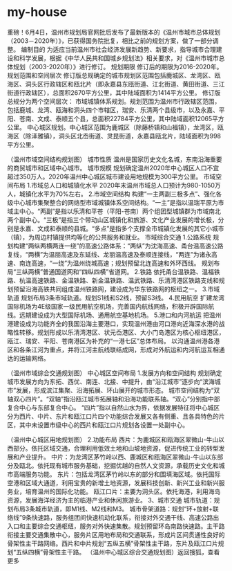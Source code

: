 # my-house
重磅！6月4日，温州市规划局官网批后发布了最新版本的《温州市城市总体规划（2003－2020年）》，已获得国务院批复，相比之前的规划方案，做了一部分调整。
编制目的
为适应当前温州市社会经济发展新趋势、新要求，指导城市合理建设和科学发展，根据《中华人民共和国城乡规划法》相关要求，对《温州市城市总体规划（2003-2020年）》进行修订。
规划期限
修订后的期限为2016-2020年。
规划范围和空间层次
修订版总规确定的城市规划区范围包括鹿城区、龙湾区、瓯海区、洞头区行政辖区和瓯北片（即永嘉县东瓯街道、江北街道、黄田街道、三江街道行政辖区），总面积2670平方公里，其中陆域面积为1414平方公里。
修订版总规分为两个空间层次：
市域城镇体系规划。规划范围为温州市行政辖区范围，包括鹿城、龙湾、瓯海和洞头四个市辖区，瑞安、乐清两个县级市，以及永嘉、平阳、苍南、文成、泰顺五个县，总面积22784平方公里，其中陆域面积12065平方公里。
中心城区规划。中心城区范围为鹿城区（除藤桥镇和山福镇），龙湾区，瓯海区（除泽雅镇），洞头区北岙街道、灵昆街道，永嘉县瓯北片，陆域面积为998平方公里。

（温州市域空间结构规划图）
城市性质
温州是国家历史文化名城，东南沿海重要的商贸城市和区域中心城市。
城市规模
规划确定温州2020年中心城区人口不宜超过350万人。2020年温州中心城区城市建设用地规模为300平方公里。
市域空间布局
1.市域总人口和城镇化水平
2020年末温州市域总人口预计为980-1050万人，城镇化水平为70%左右。
2.市域空间结构
构建“一主两副三极多点”、强化各级中心城市集聚整合的网络型市域城镇体系空间结构。“一主”是指以温瑞平原为市域主中心。“两副”是指以乐清和平苍（平阳-苍南）两个组团型城镇群为市域南北两个副中心。“三极”是指三个带动山区城镇化和旅游、文化产业发展的增长极，分别是永嘉、文成和泰顺的县城。“多点”是指多个支撑全市城镇化发展的其它小城市（镇），为周边村镇提供均等化的公共服务和就业。
市域综合交通
1.公路系统
规划构建“两纵两横两连一绕”的高速公路体系：“两纵”为沈海高速、甬台温高速公路复线，“两横”为温丽高速及东延线、龙丽温高速及泰顺连接线，“两连”为诸永高速、南连高速，“一绕”为温州绕城高速；规划预留北连高速和外环西线。
规划布局“三纵两横”普通国道网和“四纵四横”省道网。
2.铁路
依托甬台温铁路、温福铁路、杭温高速铁路、金温铁路、新金温铁路、温武铁路、乐清湾港区铁路支线和规划预留沿海高铁共同组成温州铁路网，建设成为华东铁路网的枢纽之一。
3.市域轨道
规划布局3条市域轨道。规划S1线和S2线，预留S3线。
4.民用航空
扩建龙湾国际机场为4E级国家一级民用航空机场，完善国内航线网络，积极开辟国际航线。远期建设成为大型国际机场、通用航空基地机场。
5.港口和内河航运
把温州港建设成为功能齐全的我国沿海主要港口，实现温州港由河口港向近海深水港的战略性转移。规划形成以乐清湾港区、状元岙港区、大小门岛港区为核心枢纽港区，瓯江、瑞安、平阳、苍南港区为补充的“一港七区”总体布局。
以沟通温州港各港区和各条江河为重点，并将江河主航线联结成网，形成对外航运和内河航运互相通达的运输网络。

（温州市域综合交通规划图）
中心城区空间布局
1.发展方向和空间结构
规划确定城市发展方向为东拓、西优、南连、北接、中提升，由“沿江城市”逐步向“滨海城市”发展，形成滨江集聚、沿海拓展、环山展开的城市形态。
城市空间结构为“双轴双心四片”。“双轴”指沿瓯江城市拓展轴和沿海功能联系轴。“双心”分别指中部复合中心与东部复合中心。 “四片”指以自然山水为界，依据发展特征将中心城区分为西片、中片、东片和瓯江口片四个功能综合发展又各有侧重、且各具特色的片区，其中未设置市级中心的西片和瓯江口片规划各设置一处副中心。

（温州中心城区用地规划图）
2.功能布局
西片：为鹿城区和瓯海区翠微山-牛山以西部分。依托区域交通，合理利用低效土地和山坡地资源，促进传统工业的转型发展和产业提升。
中片：为龙湾区茅竹岭以西、鹿城区和瓯海区翠微山-牛山以东部分及瓯北。依托现有城市服务基础，挖掘优越的自然人文资源，承载历史文化和城市高端服务功能。
东片：包括龙湾区茅竹岭以东的部分和围填海区域。依托国际空港和区域大通道，利用宝贵的新增土地资源，发展科技创新、新兴工业和新兴服务业，培育温州的国际化功能。
瓯江口片：主要为洞头区。依托海港，利用海岛资源，发展海洋经济为主的临港产业和休闲旅游业。
3、城市交通
城市轨道：规划布局3条城市轨道，即M1线、M2线和M3。
城市骨架道路：规划“环+放射+联络线”9条快速路，服务组团间快速机动化联系，衔接对外交通干线、高速公路出入口和主要综合交通枢纽，服务对外快速集散。规划预留环岛南路快速路。主干路衔接主要交通集散中心，服务片区用地布局和交通联系，形成片区间贯通性良好的骨架性主干路网络。西片和中片规划“五纵五横”骨架性主干路，东片及瓯江口片规划“五纵四横”骨架性主干路。
（温州中心城区综合交通规划图）返回搜狐，查看更多
